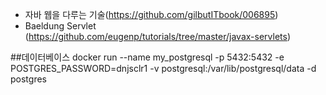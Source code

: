 - 자바 웹을 다루는 기술(https://github.com/gilbutITbook/006895)
- Baeldung Servlet (https://github.com/eugenp/tutorials/tree/master/javax-servlets) 

##데이터베이스
docker run --name my_postgresql -p 5432:5432 -e POSTGRES_PASSWORD=dnjsclr1 -v postgresql:/var/lib/postgresql/data -d postgres
